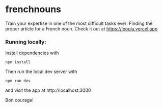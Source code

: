 # frenchnouns

Train your expertise in one of the most difficult tasks ever: Finding the proper article for a French noun.
Check it out at https://leoula.vercel.app

### Running locally:

Install dependencies with

```
npm install
```

Then run the local dev server with

```
npm run dev
```

and visit the app at http://localhost:3000

Bon courage!
